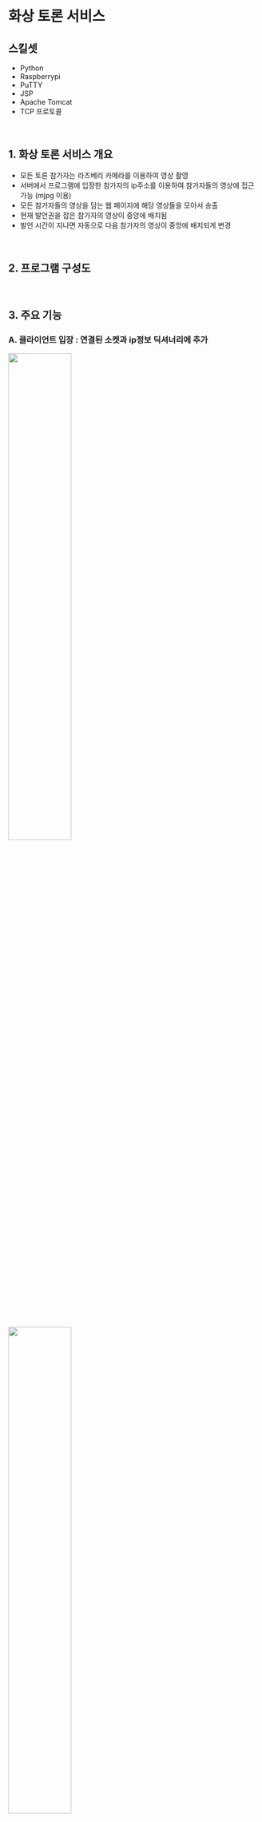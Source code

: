 # 화상 토론 서비스

## 스킬셋
- Python
- Raspberrypi
- PuTTY
- JSP
- Apache Tomcat
- TCP 프로토콜

<br>

## 1. 화상 토론 서비스 개요
- 모든 토론 참가자는 라즈베리 카메라를 이용하여 영상 촬영
- 서버에서 프로그램에 입장한 참가자의 ip주소를 이용하여 참가자들의 영상에 접근가능 (mjpg 이용)
- 모든 참가자들의 영상을 담는 웹 페이지에 해당 영상들을 모아서 송출
- 현재 발언권을 잡은 참가자의 영상이 중앙에 배치됨
- 발언 시간이 지나면 자동으로 다음 참가자의 영상이 중앙에 배치되게 변경

<br>

## 2. 프로그램 구성도

<br>

## 3. 주요 기능
### A. 클라이언트 입장 : 연결된 소켓과 ip정보 딕셔너리에 추가 
<img src="https://user-images.githubusercontent.com/62331803/92749824-70819680-f3c1-11ea-9ad7-86aa3dca4479.png" width="50%">
<img src="https://user-images.githubusercontent.com/62331803/92749922-8c853800-f3c1-11ea-8b81-68c9bff77750.png" width="50%">
<br>

### B. 발언신청 : 클라이언트가 발언신청을 하면, 서버에서 신청 조건을 확인하고 발언대기 큐에 추가
<img src="https://user-images.githubusercontent.com/62331803/92750126-bc344000-f3c1-11ea-85a1-d442426c1e4b.png" width="50%">
<img src="https://user-images.githubusercontent.com/62331803/92750228-d706b480-f3c1-11ea-99fb-5a87394ab911.png" width="50%">
<br>

### C. 의견발언 
<img src="https://user-images.githubusercontent.com/62331803/92750372-f6054680-f3c1-11ea-954b-9bffc8c7ff15.png" width="50%">
<img src="https://user-images.githubusercontent.com/62331803/92750466-0b7a7080-f3c2-11ea-8d29-a92104a8e569.png" width="50%">
<br>

### D. 발언중단 : 발언 중인 클라이언트가 할당된 시간 내에 발언이 모두 끝났을 경우 중단요청
<img src="https://user-images.githubusercontent.com/62331803/92750528-1b925000-f3c2-11ea-82c9-494618cbb13e.png" width="50%">
<img src="https://user-images.githubusercontent.com/62331803/92750594-31077a00-f3c2-11ea-88e2-e7bceadb8e29.png" width="50%">
<br>

### E. 발언취소 : 클라이언트가 발언하겠다고 신청한 내역을 취소하고 싶을 때 취소요청
<img src="https://user-images.githubusercontent.com/62331803/92750670-47153a80-f3c2-11ea-9478-150bb27feff1.png" width="50%">
<img src="https://user-images.githubusercontent.com/62331803/92750778-5eecbe80-f3c2-11ea-8e7d-cc15c60143ad.png" width="50%">
<br>

### F. 클라이언트 퇴장 : 퇴장 요청한 클라이언트의 소켓과 ip정보 딕셔너리에서 제거
<img src="https://user-images.githubusercontent.com/62331803/92750854-6d3ada80-f3c2-11ea-8763-dba4e169523d.png" width="50%">
<img src="https://user-images.githubusercontent.com/62331803/92750935-7f1c7d80-f3c2-11ea-8f52-d9f1162adf70.png" width="50%">
<br>

## 4. 시연
<img src="https://user-images.githubusercontent.com/62331803/92751014-922f4d80-f3c2-11ea-8b5a-09ff3f9fd52f.png" width="50%">
- 왼편에 현재 발언권자, 오른편에 나머지 토론 참가자가 위치해 있다.
- 현재 발언권을 잡은 사람만 텍스트를 입력할 수 있으며
- 서버는 발언권자의 메세지를 받아 모든 참가자에게 전달한다.
<br>

## 5. 애로사항
<img src="https://user-images.githubusercontent.com/62331803/92751105-a7a47780-f3c2-11ea-940b-63128fe7b20d.png" width="50%">
